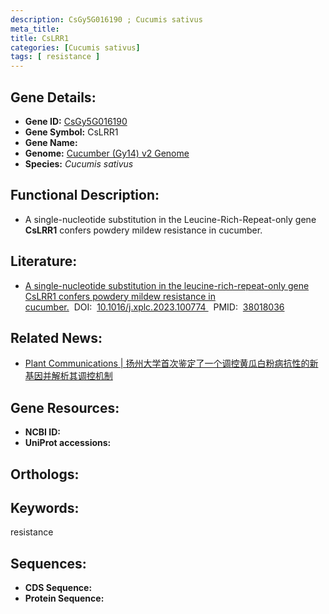 ```yaml
---
description: CsGy5G016190 ; Cucumis sativus
meta_title:
title: CsLRR1
categories: [Cucumis sativus]
tags: [ resistance ]
---
```


## Gene Details:
- **Gene ID:**	[CsGy5G016190]()
- **Gene Symbol:** CsLRR1
- **Gene Name:** 
- **Genome:** [Cucumber (Gy14) v2 Genome]()
- **Species:** *Cucumis sativus*

## Functional Description:
   - A single-nucleotide substitution in the Leucine-Rich-Repeat-only gene **CsLRR1** confers powdery mildew resistance in cucumber.

## Literature:
   - [A single-nucleotide substitution in the leucine-rich-repeat-only gene CsLRR1 confers powdery mildew resistance in cucumber.]( https://www.sciencedirect.com/science/article/pii/S2590346223003322?via%3Dihub)&nbsp;&nbsp;DOI:&nbsp;&nbsp;[10.1016/j.xplc.2023.100774 ](https://www.sciencedirect.com/science/article/pii/S2590346223003322?via%3Dihub)&nbsp;&nbsp;PMID:&nbsp;&nbsp;[38018036](https://pubmed.ncbi.nlm.nih.gov/38018036/)

## Related News:
   - [Plant Communications  | 扬州大学首次鉴定了一个调控黄瓜白粉病抗性的新基因并解析其调控机制](https://mp.weixin.qq.com/s?__biz=Mzg3MDEwNDEyMg==&mid=2247560078&idx=3&sn=eaf6917e591acb3873d0aa4e56abf43c&chksm=36fc5d802ccd0029222cf224ee203ccda5c52348f3ab384cedb289391aa0a53bcf26ed0350be&scene=27#wechat_redirect)

## Gene Resources:
- **NCBI ID:** [](https://www.ncbi.nlm.nih.gov/gene/?term=)
- **UniProt accessions:** [](https://www.uniprot.org/uniprotkb//entry)

## Orthologs:


## Keywords:
resistance

## Sequences:
- **CDS Sequence:**
- **Protein Sequence:**
